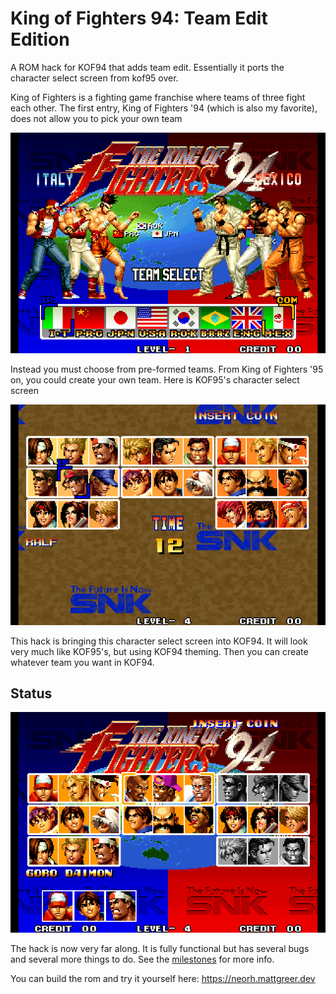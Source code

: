 # King of Fighters 94: Team Edit Edition

A ROM hack for KOF94 that adds team edit. Essentially it ports the character select screen from kof95 over.

King of Fighters is a fighting game franchise where teams of three fight each other. The first entry, King of Fighters '94 (which is also my favorite), does not allow you to pick your own team

![kof94 team select screen](https://github.com/city41/kof94te/blob/main/kof94TeamSelect.png?raw=true)

Instead you must choose from pre-formed teams. From King of Fighters '95 on, you could create your own team. Here is KOF95's character select screen

![kof95 team select screen](https://github.com/city41/kof94te/blob/main/kof95CharSelect.png?raw=true)

This hack is bringing this character select screen into KOF94. It will look very much like KOF95's, but using KOF94 theming. Then you can create whatever team you want in KOF94.

## Status

![kof94te char select](https://github.com/city41/kof94te/blob/main/kof94teCharSelect.png?raw=true)

The hack is now very far along. It is fully functional but has several bugs and several more things to do. See the [milestones](https://github.com/city41/kof94te/milestones) for more info.

You can build the rom and try it yourself here: https://neorh.mattgreer.dev
